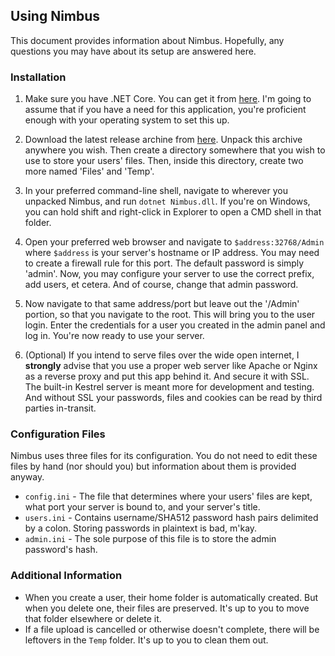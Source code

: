 ## Using Nimbus
This document provides information about Nimbus. Hopefully, any questions you
may have about its setup are answered here.

### Installation
1. Make sure you have .NET Core. You can get it from [here](https://www.microsoft.com/net/download/).
I'm going to assume that if you have a need for this application, you're
proficient enough with your operating system to set this up.

2. Download the latest release archine from [here](https://github.com/sildein/Nimbus/releases/latest).
Unpack this archive anywhere you wish. Then create a directory somewhere that
you wish to use to store your users' files. Then, inside this directory, create
two more named 'Files' and 'Temp'.

3. In your preferred command-line shell, navigate to wherever you unpacked
Nimbus, and run `dotnet Nimbus.dll`. If you're on Windows, you can hold shift
and right-click in Explorer to open a CMD shell in that folder.

4. Open your preferred web browser and navigate to `$address:32768/Admin` where
`$address` is your server's hostname or IP address. You may need to create a
firewall rule for this port. The default password is simply 'admin'. Now, you
may configure your server to use the correct prefix, add users, et cetera. And
of course, change that admin password.

5. Now navigate to that same address/port but leave out the '/Admin' portion,
so that you navigate to the root. This will bring you to the user login. Enter
the credentials for a user you created in the admin panel and log in. You're
now ready to use your server.

6. (Optional) If you intend to serve files over the wide open internet, I
**strongly** advise that you use a proper web server like Apache or Nginx as a
reverse proxy and put this app behind it. And secure it with SSL. The built-in
Kestrel server is meant more for development and testing. And without SSL your
passwords, files and cookies can be read by third parties in-transit.

### Configuration Files
Nimbus uses three files for its configuration. You do not need to edit these
files by hand (nor should you) but information about them is provided anyway.

- `config.ini` - The file that determines where your users' files are kept,
what port your server is bound to, and your server's title.
- `users.ini` - Contains username/SHA512 password hash pairs delimited by a
colon. Storing passwords in plaintext is bad, m'kay.
- `admin.ini` - The sole purpose of this file is to store the admin password's
hash.

### Additional Information
- When you create a user, their home folder is automatically created. But when
you delete one, their files are preserved. It's up to you to move that folder
elsewhere or delete it.
- If a file upload is cancelled or otherwise doesn't complete, there will be
leftovers in the `Temp` folder. It's up to you to clean them out.
